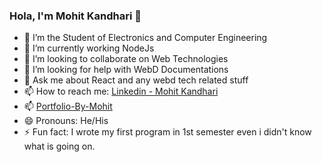 ### Hola, I'm Mohit Kandhari 👋

- 🔭 I’m the Student of Electronics and Computer Engineering
- 🌱 I’m currently working NodeJs
- 👯 I’m looking to collaborate on Web Technologies
- 🤔 I’m looking for help with WebD Documentations
- 💬 Ask me about React and any webd tech related stuff 
- 📫 How to reach me: [Linkedin - Mohit Kandhari](https://www.linkedin.com/in/mohit-kandhari-455a48186/)
- 📫 [Portfolio-By-Mohit](https://mohit-kandhari.netlify.app/)
- 😄 Pronouns: He/His 
- ⚡ Fun fact: I wrote my first program in 1st semester even i didn't know what is going on.

